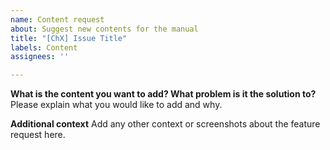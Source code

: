 ```yaml
---
name: Content request
about: Suggest new contents for the manual
title: "[ChX] Issue Title"
labels: Content
assignees: ''

---
```


**What is the content you want to add? What problem is it the solution to?**
Please explain what you would like to add and why.

**Additional context**
Add any other context or screenshots about the feature request here.
